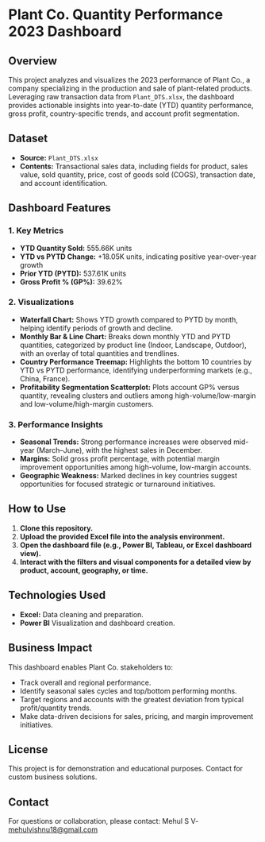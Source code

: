 # Plant Co. Quantity Performance 2023 Dashboard

## Overview

This project analyzes and visualizes the 2023 performance of Plant Co., a company specializing in the production and sale of plant-related products. Leveraging raw transaction data from `Plant_DTS.xlsx`, the dashboard provides actionable insights into year-to-date (YTD) quantity performance, gross profit, country-specific trends, and account profit segmentation.

## Dataset

- **Source:** `Plant_DTS.xlsx`
- **Contents:** Transactional sales data, including fields for product, sales value, sold quantity, price, cost of goods sold (COGS), transaction date, and account identification.

## Dashboard Features

### 1. Key Metrics

- **YTD Quantity Sold:** 555.66K units
- **YTD vs PYTD Change:** +18.05K units, indicating positive year-over-year growth
- **Prior YTD (PYTD):** 537.61K units
- **Gross Profit % (GP%):** 39.62%

### 2. Visualizations

- **Waterfall Chart:** Shows YTD growth compared to PYTD by month, helping identify periods of growth and decline.
- **Monthly Bar & Line Chart:** Breaks down monthly YTD and PYTD quantities, categorized by product line (Indoor, Landscape, Outdoor), with an overlay of total quantities and trendlines.
- **Country Performance Treemap:** Highlights the bottom 10 countries by YTD vs PYTD performance, identifying underperforming markets (e.g., China, France).
- **Profitability Segmentation Scatterplot:** Plots account GP% versus quantity, revealing clusters and outliers among high-volume/low-margin and low-volume/high-margin customers.

### 3. Performance Insights

- **Seasonal Trends:** Strong performance increases were observed mid-year (March–June), with the highest sales in December.
- **Margins:** Solid gross profit percentage, with potential margin improvement opportunities among high-volume, low-margin accounts.
- **Geographic Weakness:** Marked declines in key countries suggest opportunities for focused strategic or turnaround initiatives.

## How to Use

1. **Clone this repository.**
2. **Upload the provided Excel file into the analysis environment.**
3. **Open the dashboard file (e.g., Power BI, Tableau, or Excel dashboard view).**
4. **Interact with the filters and visual components for a detailed view by product, account, geography, or time.**

## Technologies Used

- **Excel:** Data cleaning and preparation.
- **Power BI** Visualization and dashboard creation.

## Business Impact

This dashboard enables Plant Co. stakeholders to:

- Track overall and regional performance.
- Identify seasonal sales cycles and top/bottom performing months.
- Target regions and accounts with the greatest deviation from typical profit/quantity trends.
- Make data-driven decisions for sales, pricing, and margin improvement initiatives.

## License

This project is for demonstration and educational purposes. Contact for custom business solutions.

## Contact

For questions or collaboration, please contact: Mehul S V- mehulvishnu18@gmail.com

